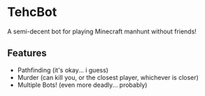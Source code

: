 # TehcBot

A semi-decent bot for playing Minecraft manhunt without friends!

## Features

- Pathfinding (it's okay... i guess)
- Murder (can kill you, or the closest player, whichever is closer)
- Multiple Bots! (even more deadly... probably)
